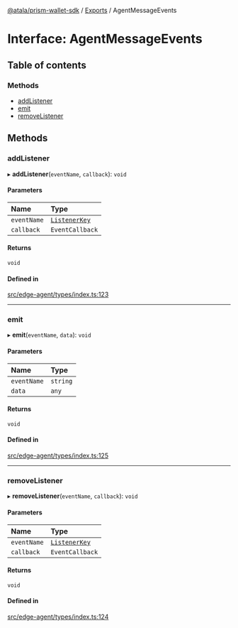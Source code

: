 [@atala/prism-wallet-sdk](../README.md) / [Exports](../modules.md) / AgentMessageEvents

# Interface: AgentMessageEvents

## Table of contents

### Methods

- [addListener](AgentMessageEvents.md#addlistener)
- [emit](AgentMessageEvents.md#emit)
- [removeListener](AgentMessageEvents.md#removelistener)

## Methods

### addListener

▸ **addListener**(`eventName`, `callback`): `void`

#### Parameters

| Name | Type |
| :------ | :------ |
| `eventName` | [`ListenerKey`](../enums/ListenerKey.md) |
| `callback` | `EventCallback` |

#### Returns

`void`

#### Defined in

[src/edge-agent/types/index.ts:123](https://github.com/input-output-hk/atala-prism-wallet-sdk-ts/blob/47ec1c8/src/edge-agent/types/index.ts#L123)

___

### emit

▸ **emit**(`eventName`, `data`): `void`

#### Parameters

| Name | Type |
| :------ | :------ |
| `eventName` | `string` |
| `data` | `any` |

#### Returns

`void`

#### Defined in

[src/edge-agent/types/index.ts:125](https://github.com/input-output-hk/atala-prism-wallet-sdk-ts/blob/47ec1c8/src/edge-agent/types/index.ts#L125)

___

### removeListener

▸ **removeListener**(`eventName`, `callback`): `void`

#### Parameters

| Name | Type |
| :------ | :------ |
| `eventName` | [`ListenerKey`](../enums/ListenerKey.md) |
| `callback` | `EventCallback` |

#### Returns

`void`

#### Defined in

[src/edge-agent/types/index.ts:124](https://github.com/input-output-hk/atala-prism-wallet-sdk-ts/blob/47ec1c8/src/edge-agent/types/index.ts#L124)
